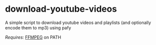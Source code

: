 # download-youtube-videos
A simple script to download youtube videos and playlists (and optionally encode them to mp3) using pafy

*Requires:* [FFMPEG](https://ffmpeg.org/download.html) on PATH